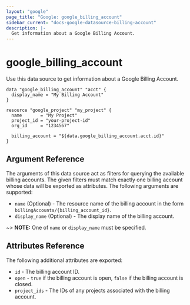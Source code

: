 ```yaml
---
layout: "google"
page_title: "Google: google_billing_account"
sidebar_current: "docs-google-datasource-billing-account"
description: |-
  Get information about a Google Billing Account.
---
```


# google\_billing\_account

Use this data source to get information about a Google Billing Account.

```hcl
data "google_billing_account" "acct" {
  display_name = "My Billing Account"
}

resource "google_project" "my_project" {
  name       = "My Project"
  project_id = "your-project-id"
  org_id     = "1234567"

  billing_account = "${data.google_billing_account.acct.id}"
}
```

## Argument Reference

The arguments of this data source act as filters for querying the available billing accounts.
The given filters must match exactly one billing account whose data will be exported as attributes.
The following arguments are supported:

* `name` (Optional) - The resource name of the billing account in the form `billingAccounts/{billing_account_id}`.
* `display_name` (Optional) - The display name of the billing account.

~> **NOTE:** One of `name` or `display_name` must be specified.

## Attributes Reference

The following additional attributes are exported:

* `id` - The billing account ID.
* `open` - `true` if the billing account is open, `false` if the billing account is closed.
* `project_ids` - The IDs of any projects associated with the billing account.
